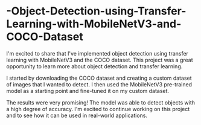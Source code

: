 # -Object-Detection-using-Transfer-Learning-with-MobileNetV3-and-COCO-Dataset
I'm excited to share that I've implemented object detection using transfer learning with MobileNetV3 and the COCO dataset. This project was a great opportunity to learn more about object detection and transfer learning.

I started by downloading the COCO dataset and creating a custom dataset of images that I wanted to detect. I then used the MobileNetV3 pre-trained model as a starting point and fine-tuned it on my custom dataset.

The results were very promising! The model was able to detect objects with a high degree of accuracy. I'm excited to continue working on this project and to see how it can be used in real-world applications.
